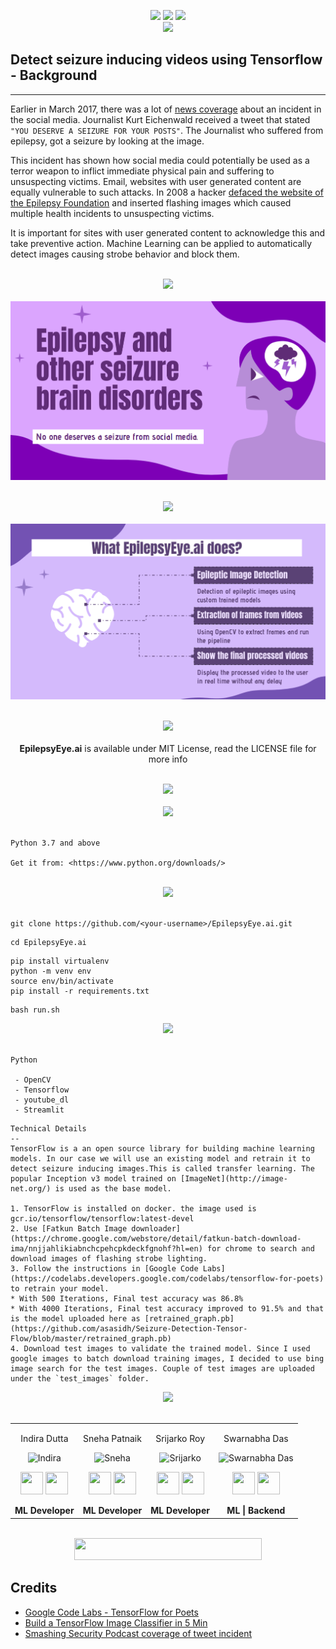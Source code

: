 

<div align="center"> 
  <p align='center'> 
   <img src="https://img.shields.io/badge/Name%20-%20Epilepsy_Eye.ai-darkgreen?style=for-the-badge"/>
   <img src="https://forthebadge.com/images/badges/built-with-love.svg" />
   <img src="https://img.shields.io/badge/By-Team_Return_False-blue?style=for-the-badge" /><br>
   <img src="http://ForTheBadge.com/images/badges/made-with-python.svg" />
	<br>
</div>
	


## Detect seizure inducing videos using Tensorflow - Background
<hr>

Earlier in March 2017, there was a lot of [news coverage](https://www.nytimes.com/2017/03/17/technology/social-media-attack-that-set-off-a-seizure-leads-to-an-arrest.html) about an incident in the social media. Journalist Kurt Eichenwald received a tweet that stated `"YOU DESERVE A SEIZURE FOR YOUR POSTS"`. The Journalist who suffered from epilepsy, got a seizure by looking at the image.

This incident has shown how social media could potentially be used as a terror weapon to inflict immediate physical pain and suffering to unsuspecting victims. Email, websites with user generated content are equally vulnerable to such attacks. In  2008 a hacker [defaced the website of the Epilepsy Foundation](http://www.cbsnews.com/news/epilepsy-site-hacked-with-seizure-images/) and inserted flashing images which caused multiple health incidents to unsuspecting victims.

It is important for sites with user generated content to acknowledge this and take preventive action. Machine Learning can be applied to automatically detect images causing strobe behavior and block them.
<br><br>
<div align="center">
  </p>
  <p>
  <img src="https://img.shields.io/badge/Vision%20%7C%20No one deserves a seizure from social media.-lavenderblush?logo=Product%20Hunt&style=for-the-badge" height="35"/>
  <br><br>
  <img src="media/product_vision.png" />
  </p>
  <br>
 </div>
 
<div align="center"> 
  <img src="https://img.shields.io/badge/Why%20%7C%20What%20it%20does-darkslategrey?logo=Windows%20Terminal&style=for-the-badge" height="40"/> 
  <br><br>
  <img src="media/objective.png" />

</div>

 <div align="center">
 <p>
 <br>
   <img src="https://img.shields.io/badge/License-MIT-yellow.svg?logo=Microsoft%20Word&style=for-the-badge" height="40"/><br>
   <br><strong>EpilepsyEye.ai</strong> is available under MIT License, read the LICENSE file for more info
  <p>
 </div>
 <br>

<div align="center"> 
  <img src="https://img.shields.io/badge/Product%20Images-mediumseagreen?logo=Pinterest&style=for-the-badge" height="40"/> 
</div>
  <br>
 
  
<div align="center"> 
  <img src="https://img.shields.io/badge/Prerequisites-teal?logo=Pinboard&style=for-the-badge" height="40"/> 
</div>
  <br>

  ```
  Python 3.7 and above

  Get it from: <https://www.python.org/downloads/>
  ```
<br>
  
<div align="center"> 
  <img src="https://img.shields.io/badge/Setting%20up%20locally-purple?logo=visual-studio-code&style=for-the-badge" height="40"/> 
</div><br>

   ```
   git clone https://github.com/<your-username>/EpilepsyEye.ai.git   
   ```   

   ```
   cd EpilepsyEye.ai
   ```

   ```
   pip install virtualenv
   python -m venv env
   source env/bin/activate
   pip install -r requirements.txt
   ```

   ```
   bash run.sh
   ```
  
<div align="center"> 
  <img src="https://img.shields.io/badge/Tech%20Stack%20Used-chocolate?logo=Tesla&style=for-the-badge" height="40"/> 
</div>
  <br>

  ```
  Python

   - OpenCV
   - Tensorflow
   - youtube_dl
   - Streamlit
  ```

  ```
  Technical Details
--
TensorFlow is a an open source library for building machine learning models. In our case we will use an existing model and retrain it to detect seizure inducing images.This is called transfer learning. The popular Inception v3 model trained on [ImageNet](http://image-net.org/) is used as the base model.

1. TensorFlow is installed on docker. the image used is gcr.io/tensorflow/tensorflow:latest-devel
2. Use [Fatkun Batch Image downloader](https://chrome.google.com/webstore/detail/fatkun-batch-download-ima/nnjjahlikiabnchcpehcpkdeckfgnohf?hl=en) for chrome to search and download images of flashing strobe lighting.
3. Follow the instructions in [Google Code Labs](https://codelabs.developers.google.com/codelabs/tensorflow-for-poets) to retrain your model.
  * With 500 Iterations, Final test accuracy was 86.8%
  * With 4000 Iterations, Final test accuracy improved to 91.5% and that is the model uploaded here as [retrained_graph.pb](https://github.com/asasidh/Seizure-Detection-Tensor-Flow/blob/master/retrained_graph.pb)
4. Download test images to validate the trained model. Since I used google images to batch download training images, I decided to use bing image search for the test images. Couple of test images are uploaded under the `test_images` folder.

  ```
  
 <div align="center"> 
  <img src="https://img.shields.io/badge/Contributors-black?logo=Github&style=for-the-badge" height="40"/> 
</div>
  <br>

<div align="center"> 
  <table>
<tr align="center">
 <td>

Indira Dutta

<p align="center">
<img src = "https://avatars.githubusercontent.com/indiradutta"  height="120" alt="Indira">
</p>
<p align="center">
<a href = "https://github.com/indiradutta"><img src = "http://www.iconninja.com/files/241/825/211/round-collaboration-social-github-code-circle-network-icon.svg" width="36" height = "36"/></a>
<a href = "https://www.linkedin.com/in/indira-dutta-775445197/">
<img src = "http://www.iconninja.com/files/863/607/751/network-linkedin-social-connection-circular-circle-media-icon.svg" width="36" height="36"/>
</a>
</p>
 <strong>ML Developer<strong>
</td>
<td>
  
Sneha Patnaik

<p align="center">
<img src = "https://avatars.githubusercontent.com/patnaik-s"  height="120" alt="Sneha">
</p>
<p align="center">
<a href = "https://github.com/patnaik-s"><img src = "http://www.iconninja.com/files/241/825/211/round-collaboration-social-github-code-circle-network-icon.svg" width="36" height = "36"/></a>
<a href = "https://www.linkedin.com/in/sneha-patnaik-23863a228/">
<img src = "http://www.iconninja.com/files/863/607/751/network-linkedin-social-connection-circular-circle-media-icon.svg" width="36" height="36"/>
</a>
</p>
  <strong>ML Developer<strong>
</td>
 <td>
    
Srijarko Roy

<p align="center">
<img src = "https://avatars.githubusercontent.com/srijarkoroy"  height="120" alt="Srijarko">
</p>
<p align="center">
<a href = "https://github.com/srijarkoroy"><img src = "http://www.iconninja.com/files/241/825/211/round-collaboration-social-github-code-circle-network-icon.svg" width="36" height = "36"/></a>
<a href = "https://www.linkedin.com/in/srijarko-roy-9193751b0/">
<img src = "http://www.iconninja.com/files/863/607/751/network-linkedin-social-connection-circular-circle-media-icon.svg" width="36" height="36"/>
</a>
</p>
    <strong>ML Developer<strong>
</td>

<td>
  
Swarnabha Das

<p align="center">
<img src = "https://avatars.githubusercontent.com/sd2001"  height="120" alt="Swarnabha Das">
</p>
<p align="center">
<a href = "https://github.com/sd2001"><img src = "http://www.iconninja.com/files/241/825/211/round-collaboration-social-github-code-circle-network-icon.svg" width="36" height = "36"/></a>
<a href = "https://www.linkedin.com/in/swarnabha-das-2001official/">
<img src = "http://www.iconninja.com/files/863/607/751/network-linkedin-social-connection-circular-circle-media-icon.svg" width="36" height="36"/>
</a>
</p>
  <strong>ML | Backend<strong>
</td>
  
  </table>
</tr>
</div>
  <br>
  
  
 <!-- END -->




  
  
<div align="center">
  <img src="https://img.shields.io/badge/Please%20star%20if%20you%20like%20it-lightcoral?logo=Starship&style=for-the-badge" width="300" height="35"/>
 </div>



Credits
-------
* [Google Code Labs - TensorFlow for Poets](https://codelabs.developers.google.com/codelabs/tensorflow-for-poets)
* [Build a TensorFlow Image Classifier in 5 Min](https://youtu.be/QfNvhPx5Px8)
* [Smashing Security Podcast coverage of tweet incident](http://smashingsecurity.libsyn.com/013-assault-with-a-deadly-tweet)
